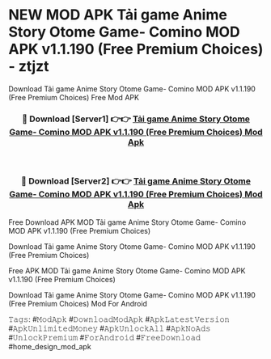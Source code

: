 # NEW MOD APK Tải game Anime Story Otome Game- Comino MOD APK v1.1.190 (Free Premium Choices) - ztjzt
Download Tải game Anime Story Otome Game- Comino MOD APK v1.1.190 (Free Premium Choices) Free Mod APK

<div align="center">
<h3>🔴 Download [Server1] 👉👉 <a href="https://apk-comot.site?title=Tải_game_Anime_Story_Otome_Game-_Comino_MOD_APK_v1.1.190_(Free_Premium_Choices)">Tải game Anime Story Otome Game- Comino MOD APK v1.1.190 (Free Premium Choices) Mod Apk</a></h3><br>

<h3>🔴 Download [Server2] 👉👉 <a href="https://apk-comot.site?title=Tải_game_Anime_Story_Otome_Game-_Comino_MOD_APK_v1.1.190_(Free_Premium_Choices)">Tải game Anime Story Otome Game- Comino MOD APK v1.1.190 (Free Premium Choices) Mod Apk</a></h3>
</div>


Free Download APK MOD Tải game Anime Story Otome Game- Comino MOD APK v1.1.190 (Free Premium Choices)

Download Tải game Anime Story Otome Game- Comino MOD APK v1.1.190 (Free Premium Choices) 

Free APK MOD Tải game Anime Story Otome Game- Comino MOD APK v1.1.190 (Free Premium Choices) 

Download Tải game Anime Story Otome Game- Comino MOD APK v1.1.190 (Free Premium Choices) Mod For Android

𝚃𝚊𝚐𝚜: #𝙼𝚘𝚍𝙰𝚙𝚔 #𝙳𝚘𝚠𝚗𝚕𝚘𝚊𝚍𝙼𝚘𝚍𝙰𝚙𝚔 #𝙰𝚙𝚔𝙻𝚊𝚝𝚎𝚜𝚝𝚅𝚎𝚛𝚜𝚒𝚘𝚗 #𝙰𝚙𝚔𝚄𝚗𝚕𝚒𝚖𝚒𝚝𝚎𝚍𝙼𝚘𝚗𝚎𝚢 #𝙰𝚙𝚔𝚄𝚗𝚕𝚘𝚌𝚔𝙰𝚕𝚕 #𝙰𝚙𝚔𝙽𝚘𝙰𝚍𝚜 #𝚄𝚗𝚕𝚘𝚌𝚔𝙿𝚛𝚎𝚖𝚒𝚞𝚖 #𝙵𝚘𝚛𝙰𝚗𝚍𝚛𝚘𝚒𝚍 #𝙵𝚛𝚎𝚎𝙳𝚘𝚠𝚗𝚕𝚘𝚊𝚍 #home_design_mod_apk